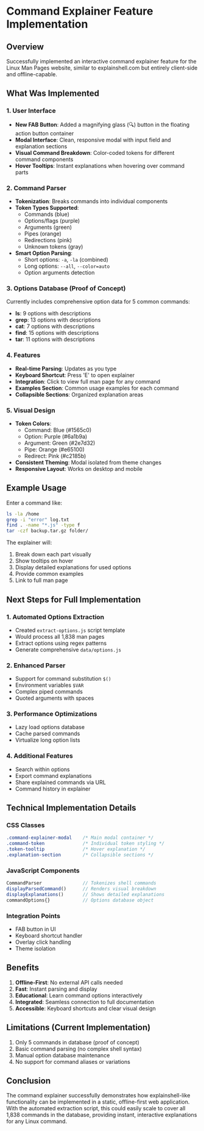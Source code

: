 # Command Explainer Feature Implementation

## Overview
Successfully implemented an interactive command explainer feature for the Linux Man Pages website, similar to explainshell.com but entirely client-side and offline-capable.

## What Was Implemented

### 1. User Interface
- **New FAB Button**: Added a magnifying glass (🔍) button in the floating action button container
- **Modal Interface**: Clean, responsive modal with input field and explanation sections
- **Visual Command Breakdown**: Color-coded tokens for different command components
- **Hover Tooltips**: Instant explanations when hovering over command parts

### 2. Command Parser
- **Tokenization**: Breaks commands into individual components
- **Token Types Supported**:
  - Commands (blue)
  - Options/flags (purple)
  - Arguments (green)
  - Pipes (orange)
  - Redirections (pink)
  - Unknown tokens (gray)
- **Smart Option Parsing**:
  - Short options: `-a`, `-la` (combined)
  - Long options: `--all`, `--color=auto`
  - Option arguments detection

### 3. Options Database (Proof of Concept)
Currently includes comprehensive option data for 5 common commands:
- **ls**: 9 options with descriptions
- **grep**: 13 options with descriptions  
- **cat**: 7 options with descriptions
- **find**: 15 options with descriptions
- **tar**: 11 options with descriptions

### 4. Features
- **Real-time Parsing**: Updates as you type
- **Keyboard Shortcut**: Press 'E' to open explainer
- **Integration**: Click to view full man page for any command
- **Examples Section**: Common usage examples for each command
- **Collapsible Sections**: Organized explanation areas

### 5. Visual Design
- **Token Colors**:
  - Command: Blue (#1565c0)
  - Option: Purple (#6a1b9a)
  - Argument: Green (#2e7d32)
  - Pipe: Orange (#e65100)
  - Redirect: Pink (#c2185b)
- **Consistent Theming**: Modal isolated from theme changes
- **Responsive Layout**: Works on desktop and mobile

## Example Usage

Enter a command like:
```bash
ls -la /home
grep -i "error" log.txt
find . -name "*.js" -type f
tar -czf backup.tar.gz folder/
```

The explainer will:
1. Break down each part visually
2. Show tooltips on hover
3. Display detailed explanations for used options
4. Provide common examples
5. Link to full man page

## Next Steps for Full Implementation

### 1. Automated Options Extraction
- Created `extract-options.js` script template
- Would process all 1,838 man pages
- Extract options using regex patterns
- Generate comprehensive `data/options.js`

### 2. Enhanced Parser
- Support for command substitution `$()`
- Environment variables `$VAR`
- Complex piped commands
- Quoted arguments with spaces

### 3. Performance Optimizations
- Lazy load options database
- Cache parsed commands
- Virtualize long option lists

### 4. Additional Features
- Search within options
- Export command explanations
- Share explained commands via URL
- Command history in explainer

## Technical Implementation Details

### CSS Classes
```css
.command-explainer-modal    /* Main modal container */
.command-token              /* Individual token styling */
.token-tooltip              /* Hover explanation */
.explanation-section        /* Collapsible sections */
```

### JavaScript Components
```javascript
CommandParser               // Tokenizes shell commands
displayParsedCommand()      // Renders visual breakdown
displayExplanations()       // Shows detailed explanations
commandOptions{}            // Options database object
```

### Integration Points
- FAB button in UI
- Keyboard shortcut handler
- Overlay click handling
- Theme isolation

## Benefits

1. **Offline-First**: No external API calls needed
2. **Fast**: Instant parsing and display
3. **Educational**: Learn command options interactively
4. **Integrated**: Seamless connection to full documentation
5. **Accessible**: Keyboard shortcuts and clear visual design

## Limitations (Current Implementation)

1. Only 5 commands in database (proof of concept)
2. Basic command parsing (no complex shell syntax)
3. Manual option database maintenance
4. No support for command aliases or variations

## Conclusion

The command explainer successfully demonstrates how explainshell-like functionality can be implemented in a static, offline-first web application. With the automated extraction script, this could easily scale to cover all 1,838 commands in the database, providing instant, interactive explanations for any Linux command.